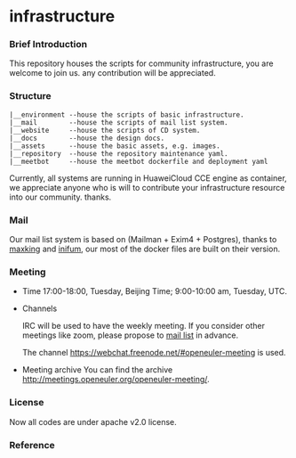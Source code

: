# infrastructure

### Brief Introduction

This repository houses the scripts for community infrastructure, you are welcome to join us. any contribution will be appreciated.

### Structure
```
|__environment --house the scripts of basic infrastructure. 
|__mail        --house the scripts of mail list system.
|__website     --house the scripts of CD system.
|__docs        --house the design docs.
|__assets      --house the basic assets, e.g. images.
|__repository  --house the repository maintenance yaml.
|__meetbot     --house the meetbot dockerfile and deployment yaml
```


Currently, all systems are running in HuaweiCloud CCE engine as container, we appreciate anyone who is will to contribute your infrastructure resource into our community. thanks.

### Mail

Our mail list system is based on (Mailman + Exim4 + Postgres), thanks to [maxking](https://github.com/maxking/docker-mailman)
and [inifum](https://github.com/infinum/exim4-docker), our most of the docker files are built on their version.

### Meeting
- Time
    17:00-18:00, Tuesday, Beijing Time; 9:00-10:00 am, Tuesday, UTC.

- Channels

    IRC will be used to have the weekly meeting. If you consider other meetings like zoom, please propose to [mail list](infra@openeuler.org) in advance. 

    The channel https://webchat.freenode.net/#openeuler-meeting is used.

- Meeting archive
    You can find the archive http://meetings.openeuler.org/openeuler-meeting/.

### License
Now all codes are under apache v2.0 license.


### Reference
